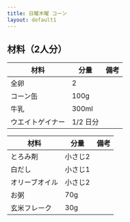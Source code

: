 ```yaml
---
title: 日曜木曜 コーン
layout: default1
---
```

## 材料（2人分）

| 材料 | 分量 | 備考 |
| --- | --- | ---- |
| 全卵 | 2 | |
| コーン缶 | 100g | |
| 牛乳 | 300ml | |
| ウエイトゲイナー | 1/2 日分 | |

| 材料 | 分量 | 備考 |
| --- | --- | ---- |
| とろみ剤 | 小さじ2 | |
| 白だし | 小さじ1 | |
| オリーブオイル | 小さじ2 | |
| お粥 | 70g | |
| 玄米フレーク | 30g | |